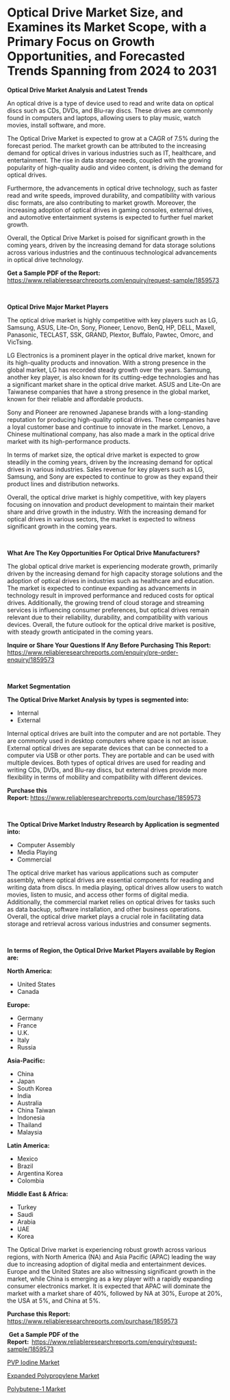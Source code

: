 <p><h1>Optical Drive Market Size, and Examines its Market Scope, with a Primary Focus on Growth Opportunities, and Forecasted Trends Spanning from 2024 to 2031</h1></p><p><strong>Optical Drive Market Analysis and Latest Trends</strong></p>
<p><p>An optical drive is a type of device used to read and write data on optical discs such as CDs, DVDs, and Blu-ray discs. These drives are commonly found in computers and laptops, allowing users to play music, watch movies, install software, and more.</p><p>The Optical Drive Market is expected to grow at a CAGR of 7.5% during the forecast period. The market growth can be attributed to the increasing demand for optical drives in various industries such as IT, healthcare, and entertainment. The rise in data storage needs, coupled with the growing popularity of high-quality audio and video content, is driving the demand for optical drives.</p><p>Furthermore, the advancements in optical drive technology, such as faster read and write speeds, improved durability, and compatibility with various disc formats, are also contributing to market growth. Moreover, the increasing adoption of optical drives in gaming consoles, external drives, and automotive entertainment systems is expected to further fuel market growth.</p><p>Overall, the Optical Drive Market is poised for significant growth in the coming years, driven by the increasing demand for data storage solutions across various industries and the continuous technological advancements in optical drive technology.</p></p>
<p><strong>Get a Sample PDF of the Report:&nbsp;</strong> <a href="https://www.reliableresearchreports.com/enquiry/request-sample/1859573">https://www.reliableresearchreports.com/enquiry/request-sample/1859573</a></p>
<p>&nbsp;</p>
<p><strong>Optical Drive Major Market Players</strong></p>
<p><p>The optical drive market is highly competitive with key players such as LG, Samsung, ASUS, Lite-On, Sony, Pioneer, Lenovo, BenQ, HP, DELL, Maxell, Panasonic, TECLAST, SSK, GRAND, Plextor, Buffalo, Pawtec, Omorc, and VicTsing.</p><p>LG Electronics is a prominent player in the optical drive market, known for its high-quality products and innovation. With a strong presence in the global market, LG has recorded steady growth over the years. Samsung, another key player, is also known for its cutting-edge technologies and has a significant market share in the optical drive market. ASUS and Lite-On are Taiwanese companies that have a strong presence in the global market, known for their reliable and affordable products.</p><p>Sony and Pioneer are renowned Japanese brands with a long-standing reputation for producing high-quality optical drives. These companies have a loyal customer base and continue to innovate in the market. Lenovo, a Chinese multinational company, has also made a mark in the optical drive market with its high-performance products.</p><p>In terms of market size, the optical drive market is expected to grow steadily in the coming years, driven by the increasing demand for optical drives in various industries. Sales revenue for key players such as LG, Samsung, and Sony are expected to continue to grow as they expand their product lines and distribution networks.</p><p>Overall, the optical drive market is highly competitive, with key players focusing on innovation and product development to maintain their market share and drive growth in the industry. With the increasing demand for optical drives in various sectors, the market is expected to witness significant growth in the coming years.</p></p>
<p>&nbsp;</p>
<p><strong>What Are The Key Opportunities For Optical Drive Manufacturers?</strong></p>
<p><p>The global optical drive market is experiencing moderate growth, primarily driven by the increasing demand for high capacity storage solutions and the adoption of optical drives in industries such as healthcare and education. The market is expected to continue expanding as advancements in technology result in improved performance and reduced costs for optical drives. Additionally, the growing trend of cloud storage and streaming services is influencing consumer preferences, but optical drives remain relevant due to their reliability, durability, and compatibility with various devices. Overall, the future outlook for the optical drive market is positive, with steady growth anticipated in the coming years.</p></p>
<p><strong>Inquire or Share Your Questions If Any Before Purchasing This Report:</strong> <a href="https://www.reliableresearchreports.com/enquiry/pre-order-enquiry/1859573">https://www.reliableresearchreports.com/enquiry/pre-order-enquiry/1859573</a></p>
<p>&nbsp;</p>
<p><strong>Market Segmentation</strong></p>
<p><strong>The Optical Drive Market Analysis by types is segmented into:</strong></p>
<p><ul><li>Internal</li><li>External</li></ul></p>
<p><p>Internal optical drives are built into the computer and are not portable. They are commonly used in desktop computers where space is not an issue. External optical drives are separate devices that can be connected to a computer via USB or other ports. They are portable and can be used with multiple devices. Both types of optical drives are used for reading and writing CDs, DVDs, and Blu-ray discs, but external drives provide more flexibility in terms of mobility and compatibility with different devices.</p></p>
<p><strong>Purchase this Report:&nbsp;</strong><a href="https://www.reliableresearchreports.com/purchase/1859573">https://www.reliableresearchreports.com/purchase/1859573</a></p>
<p>&nbsp;</p>
<p><strong>The Optical Drive Market Industry Research by Application is segmented into:</strong></p>
<p><ul><li>Computer Assembly</li><li>Media Playing</li><li>Commercial</li></ul></p>
<p><p>The optical drive market has various applications such as computer assembly, where optical drives are essential components for reading and writing data from discs. In media playing, optical drives allow users to watch movies, listen to music, and access other forms of digital media. Additionally, the commercial market relies on optical drives for tasks such as data backup, software installation, and other business operations. Overall, the optical drive market plays a crucial role in facilitating data storage and retrieval across various industries and consumer segments.</p></p>
<p>&nbsp;</p>
<p><strong>In terms of Region, the Optical Drive Market Players available by Region are:</strong></p>
<p>
    <p> <strong> North America: </strong>
        <ul>
            <li>United States</li>
            <li>Canada</li>
        </ul>
        </p> 
    <p> <strong> Europe: </strong>
        <ul>
            <li>Germany</li>
            <li>France</li>
            <li>U.K.</li>
            <li>Italy</li>
            <li>Russia</li>
        </ul>
        </p> 
    <p> <strong> Asia-Pacific: </strong>
        <ul>
            <li>China</li>
            <li>Japan</li>
            <li>South Korea</li>
            <li>India</li>
            <li>Australia</li>
            <li>China Taiwan</li>
            <li>Indonesia</li>
            <li>Thailand</li>
            <li>Malaysia</li>
        </ul>
        </p> 
    <p> <strong> Latin America: </strong>
        <ul>
            <li>Mexico</li>
            <li>Brazil</li>
            <li>Argentina Korea</li>
            <li>Colombia</li>
        </ul>
        </p> 
    <p> <strong> Middle East & Africa: </strong>
        <ul>
            <li>Turkey</li>
            <li>Saudi</li>
            <li>Arabia</li>
            <li>UAE</li>
            <li>Korea</li>
        </ul>
    </p>
    </p>
<p><p>The Optical Drive market is experiencing robust growth across various regions, with North America (NA) and Asia Pacific (APAC) leading the way due to increasing adoption of digital media and entertainment devices. Europe and the United States are also witnessing significant growth in the market, while China is emerging as a key player with a rapidly expanding consumer electronics market. It is expected that APAC will dominate the market with a market share of 40%, followed by NA at 30%, Europe at 20%, the USA at 5%, and China at 5%.</p></p>
<p><strong>Purchase this Report: </strong><a href="https://www.reliableresearchreports.com/purchase/1859573">https://www.reliableresearchreports.com/purchase/1859573</a></p>
<p>&nbsp;<strong>Get a Sample PDF of the Report:&nbsp;&nbsp;</strong><a href="https://www.reliableresearchreports.com/enquiry/request-sample/1859573">https://www.reliableresearchreports.com/enquiry/request-sample/1859573</a></p>
<p><strong></strong></p>
<p><p><a href="https://full-wildebeest-80b.notion.site/PVP-Iodine-Market-Offer-Valuable-Insights-into-Market-Size-Market-Share-Market-Trends-and-Project-9ae1605db90f408d90f07f2026c240eb">PVP Iodine Market</a></p><p><a href="https://flame-sidecar-702.notion.site/Expanded-Polypropylene-Market-Growth-Market-Trends-COVID-19-Impact-and-Forecasts-for-period-from--bbe533b158dc47f180ca0d1c9476db8e">Expanded Polypropylene Market</a></p><p><a href="https://pretty-mail-caf.notion.site/Polybutene-1-Market-Size-Reflecting-a-Forecast-Till-2031-Market-By-Type-By-Application-and-By-Geog-9380e07dd6354ebeba5706371d45aa8e">Polybutene-1 Market</a></p></p>